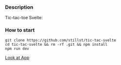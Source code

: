 ### Description

Tic-tac-toe Svelte:

### How to start

```
git clone https://github.com/stillst/tic-tac-svelte
cd tic-tac-svelte && rm -rf .git && npm install
npm run dev
```
[Look at App](https://stillst.github.io/tic-tac-svelte/public/)
